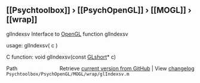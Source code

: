 ## [[Psychtoolbox]] &#8250; [[PsychOpenGL]] &#8250; [[MOGL]] &#8250; [[wrap]]

glIndexsv  Interface to [OpenGL](OpenGL) function glIndexsv  
  
usage:  glIndexsv( c )  
  
C function:  void glIndexsv(const [GLshort](GLshort)\* c)  




<div class="code_header" style="text-align:right;">
  <span style="float:left;">Path&nbsp;&nbsp;</span> <span class="counter">Retrieve <a href=
  "https://raw.github.com/Psychtoolbox-3/Psychtoolbox-3/beta/Psychtoolbox/PsychOpenGL/MOGL/wrap/glIndexsv.m">current version from GitHub</a> | View <a href=
  "https://github.com/Psychtoolbox-3/Psychtoolbox-3/commits/beta/Psychtoolbox/PsychOpenGL/MOGL/wrap/glIndexsv.m">changelog</a></span>
</div>
<div class="code">
  <code>Psychtoolbox/PsychOpenGL/MOGL/wrap/glIndexsv.m</code>
</div>

